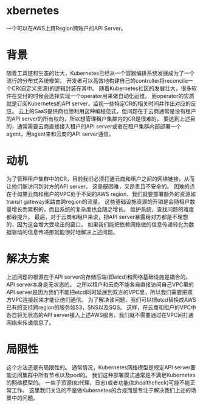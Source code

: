 # xbernetes
一个可以在AWS上跨Region跨账户的API Server。

# 背景
随着工具链和生态的壮大，Kubernetes已经从一个容器编排系统发展成为了一个流行的分布式系统框架。
开发者可以高效地构建自己的controller将reconcile一个CR(自定义资源)的逻辑封装在其中。
随着Kubernetes社区的发展壮大，很多软件在交付的时候会选择实现一个operator用来做自动化运维。
而operator的实质就是订阅Kubernetes的API server，监视一些特定CR的相关时间并作出对应的反应。
云上的SaaS提供商也想利用这种编程范式，但问题在于云商通常是没有租户的API server的所有权的，所以想管理租户集群内的CR是很难的。
要达到上述目的，通常需要云商直接接入租户的API server或者在租户集群内部部署一个agent，用agent来和云商的API server通信。

# 动机
为了管理租户集群中的CR，目前我们必须打通云商和租户之间的网络链接，从而让他们能访问到对方的API server。
这是既困难，又昂贵且不安全的。
困难的点在于如果云商和租户的VPC处于不同的AWS region，我们就要部署额外的资源如transit gateway来路由跨region的流量。
这些基础设施资源的开销是会随租户数量增长而累积的，而且系统的复杂度也会随之增长。
维护系统，查找问题的难度都会提升。
最后，对于云商和租户来说，把API server暴露给对方都是不理想的，因为这会增大受攻击的窗口。
如果我们能把依赖网络做的信息传递转化为数据驱动的信息传递那就能很好地解决上述问题。

# 解决方案
上述问题的根源在于API server的存储后端(即etcd)和网络基础设施是耦合的。
API server本身是无状态的。
之所以租户和云商不能各自直接访问自己VPC里的API server是因为我们不能把etcd同时延展到双方的VPC里，所以我们需要把双方VPC连接起来才能让他们通信。
为了解决该问题，我们可以把etcd替换成AWS已有的支持跨region的服务如S3，SNS以及SQS。
这样，在云商和租户的VPC中各自将无状态的API server接入上述AWS服务，我们就不需要通过在VPC间打通网络来传递信息了。

# 局限性
这个方法还是有局限性的。
通常情况，Kubernetes网络模型是规定API server要能访问集群中所有节点以及pod的。
我们这种部署模式通常是不满足Kubernetes的网络模型的。
一些子资源(如代理，日志)或者功能(如healthcheck)可能不能正常工作。
这里我们关注的不是做Kubernetes的合规而是专注于解决我们上述的场景中的问题。
